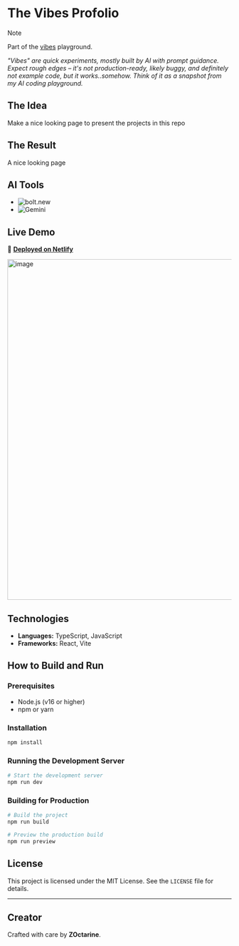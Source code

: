 # The Vibes Profolio

> [!NOTE] 
> Part of the [vibes](https://github.com/vibes) playground.
>
> *"Vibes" are quick experiments, mostly built by AI with prompt guidance. Expect rough edges – it's not production-ready, likely buggy, and definitely not example code, but it works..somehow. Think of it as a snapshot from my AI coding playground.*


## The Idea  
Make a nice looking page to present the projects in this repo

## The Result  
A nice looking page

## AI Tools
- ![bolt.new](https://img.shields.io/badge/Bolt.new-99.99%25-blue?style=social)
- ![Gemini](https://img.shields.io/badge/Gemini-some_images-blue?style=social)

## Live Demo  
🚀 [**Deployed on Netlify**](https://gleaming-platypus-039e51.netlify.app/)

<img width="764" alt="image" src="https://github.com/user-attachments/assets/6371d15e-bc52-4ec3-856f-0e2c785e0890" />

## Technologies  
- **Languages:** TypeScript, JavaScript  
- **Frameworks:** React, Vite  


## How to Build and Run  

### Prerequisites  
- Node.js (v16 or higher)  
- npm or yarn  

### Installation  
```bash
npm install
```

### Running the Development Server  
```bash
# Start the development server
npm run dev
```

### Building for Production  
```bash
# Build the project
npm run build

# Preview the production build
npm run preview
```

## License  
This project is licensed under the MIT License. See the `LICENSE` file for details.

---

## Creator  
Crafted with care by **ZOctarine**.

